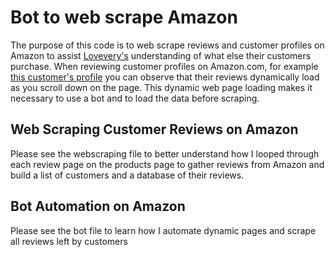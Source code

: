 # Bot to web scrape Amazon

The purpose of this code is to web scrape reviews and customer profiles on Amazon to assist  [Lovevery's](https://www.amazon.com/Lovevery-Developmental-Sensory-Development-Grounded/dp/B075R8BXXC)  understanding of what else their customers purchase. When reviewing customer profiles on Amazon.com, for example [this customer's profile](https://www.amazon.com/gp/profile/amzn1.account.AGWNZI27Z372PBORQZNGEBDWOJHQ/ref=cm_cr_dp_d_gw_tr?ie=UTF8) you can observe that their reviews dynamically load as you scroll down on the page. This dynamic web page loading makes it necessary to use a bot and to load the data before scraping.

## Web Scraping Customer Reviews on Amazon

Please see the webscraping file to better understand how I looped through each review page on the products page to gather reviews from Amazon and build a list of customers and a database of their reviews. 

## Bot Automation on Amazon

Please see the bot file to learn how I automate dynamic pages and scrape all reviews left by customers